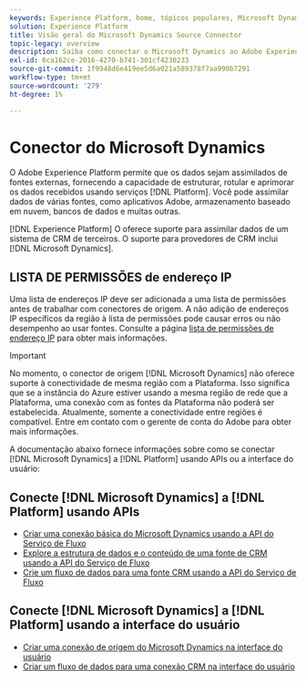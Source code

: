 ```yaml
---
keywords: Experience Platform, home, tópicos populares, Microsoft Dynamics, microsoft dynamics, dinâmica, Dynamics
solution: Experience Platform
title: Visão geral do Microsoft Dynamics Source Connector
topic-legacy: overview
description: Saiba como conectar o Microsoft Dynamics ao Adobe Experience Platform usando APIs ou a interface do usuário.
exl-id: 6ca162ce-2016-4270-b741-301cf4230233
source-git-commit: 1f9948d6e419ee5d6a021a589378f7aa990b7291
workflow-type: tm+mt
source-wordcount: '279'
ht-degree: 1%

---
```


# Conector do Microsoft Dynamics

O Adobe Experience Platform permite que os dados sejam assimilados de fontes externas, fornecendo a capacidade de estruturar, rotular e aprimorar os dados recebidos usando serviços [!DNL Platform]. Você pode assimilar dados de várias fontes, como aplicativos Adobe, armazenamento baseado em nuvem, bancos de dados e muitas outras.

[!DNL Experience Platform] O oferece suporte para assimilar dados de um sistema de CRM de terceiros. O suporte para provedores de CRM inclui [!DNL Microsoft Dynamics].

## LISTA DE PERMISSÕES de endereço IP

Uma lista de endereços IP deve ser adicionada a uma lista de permissões antes de trabalhar com conectores de origem. A não adição de endereços IP específicos da região à lista de permissões pode causar erros ou não desempenho ao usar fontes. Consulte a página [lista de permissões de endereço IP](../../ip-address-allow-list.md) para obter mais informações.

>[!IMPORTANT]
>
>No momento, o conector de origem [!DNL Microsoft Dynamics] não oferece suporte à conectividade de mesma região com a Plataforma. Isso significa que se a instância do Azure estiver usando a mesma região de rede que a Plataforma, uma conexão com as fontes da Plataforma não poderá ser estabelecida. Atualmente, somente a conectividade entre regiões é compatível. Entre em contato com o gerente de conta do Adobe para obter mais informações.

A documentação abaixo fornece informações sobre como se conectar [!DNL Microsoft Dynamics] a [!DNL Platform] usando APIs ou a interface do usuário:

## Conecte [!DNL Microsoft Dynamics] a [!DNL Platform] usando APIs

- [Criar uma conexão básica do Microsoft Dynamics usando a API do Serviço de Fluxo](../../tutorials/api/create/crm/ms-dynamics.md)
- [Explore a estrutura de dados e o conteúdo de uma fonte de CRM usando a API do Serviço de Fluxo](../../tutorials/api/explore/crm.md)
- [Crie um fluxo de dados para uma fonte CRM usando a API do Serviço de Fluxo](../../tutorials/api/collect/crm.md)

## Conecte [!DNL Microsoft Dynamics] a [!DNL Platform] usando a interface do usuário

- [Criar uma conexão de origem do Microsoft Dynamics na interface do usuário](../../tutorials/ui/create/crm/dynamics.md)
- [Criar um fluxo de dados para uma conexão CRM na interface do usuário](../../tutorials/ui/dataflow/crm.md)
